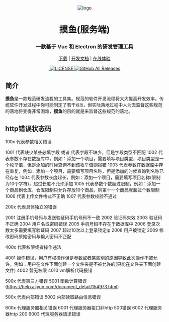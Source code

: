 <div align="center" width="130px" height="130px">
    <img src="https://job.xrdev.cn/imgs/moyu128x128.png" alt="logo"/>
</div>
<h1 align="center">摸鱼(服务端)</h1>
<h3 align="center">一款基于 Vue 和 Electron 的研发管理工具</h3>
<div align="center">

[下载](https://github.com/shuxiaokai3/jobtool-electron/releases) | [开发文档](https://jobtool.cn/docs) | [在线体验](http://47.107.70.26/jobtool)

</div>
<div align="center">
  <a href="https://github.com/shuxiaokai3/jobtool-electron/releases/latest">
    <img src="https://img.shields.io/github/v/release/shuxiaokai3/jobtool-electron?style=flat-square" alt="">
  </a>

  <a href="https://github.com/shuxiaokai3/jobtool-electron/blob/master/LICENSE">
    <img src="https://img.shields.io/github/license/shuxiaokai3/jobtool-electron" alt="LICENSE">
  </a>

  <a href="https://github.com/shuxiaokai3/jobtool-electron/releases/latest">
    <img alt="GitHub All Releases" src="https://img.shields.io/github/downloads/shuxiaokai3/jobtool-electron/total">
  </a>
</div>

## 简介

**摸鱼**是一款规范研发流程的工具集。规范的软件开发流程将大大提高开发效率。传统软件开发过程中你可能制定了若干`规范`，但实际落地过程中人为去监督这些规范的落地将变得非常困难，**摸鱼**的目的就是来监督这些规范的落地。

## http错误状态码

100x        代表参数相关错误

1001        代表缺少某些必填字段 或者 代表字段不缺少，但是字段类型不匹配
1002        代表参数不存在数据库中，例如：添加一个项目，需要填写项目类型，项目类型是一个枚举值，但是添加的时候查询不到该枚举值则报错
1003        代表参数在数据库中存在重复，例如：添加一个项目，需要填写项目名称，但是添加的时候查询到名称已经存在
1004        代表参数长度超长，例如：添加一个项目，需要填写项目名称(限制为10个字符)，超过长度不允许添加
1005        代表参数个数超过限制，例如：添加一个商品到仓库，仓库限制只允许存放10个商品，则第十一个商品就超过个数限制
1006        代表上传文件格式不正确
1007        代表参数校验不通过

200x        代表具体独立的错误


2001       注册手机号码与发送验证码手机号码不一致
2002       验证码失效
2003       验证码不正确
2004       用户名或密码错误
2005       手机号码不存在于数据库中
2006       登录次数太多需要填写验证码
2007       超过10次以上登录锁定ip
2008       用户被锁定
2009       修改密码原始密码与输入密码不匹配

400x        代表权限或者操作违法


4001        操作错误，用户有权操作但是参数或者某些别的原因导致此次操作不被允许，例如：用户在文件下面创建一个文件夹是不被允许的(只能在文件夹下面创建文件)
4002        暂无权限
4010        vm解析代码报错


500x       代表第三方错误
5001       函数计算错误(https://help.aliyun.com/document_detail/154973.html)



500x        代表内部错误
5002        内部读取路由信息错误

600x        代理服务器相关错误
6001        代理服务器接口非http 500错误
6002        代理服务器http 200
6003        代理服务器请求错误